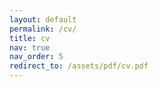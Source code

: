 ```yaml
---
layout: default
permalink: /cv/
title: cv
nav: true
nav_order: 5
redirect_to: /assets/pdf/cv.pdf
---
```

